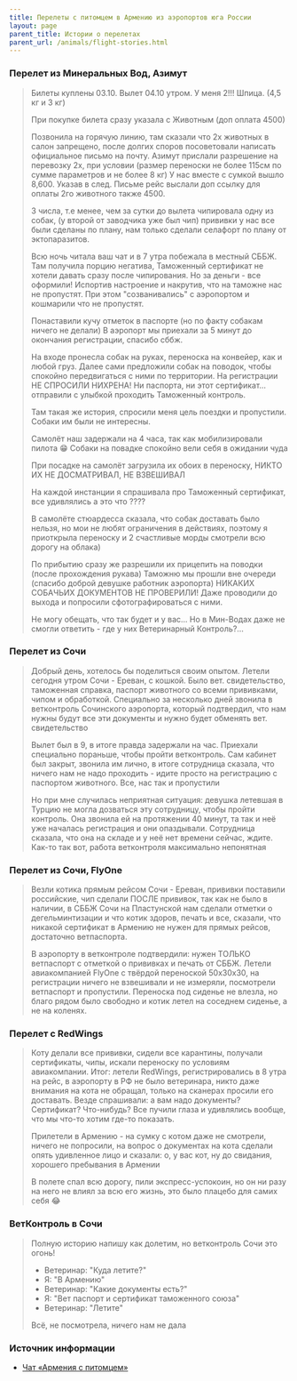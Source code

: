 ```yaml
---
title: Перелеты с питомцем в Армению из аэропортов юга России
layout: page
parent_title: Истории о перелетах
parent_url: /animals/flight-stories.html
---
```


### Перелет из Минеральных Вод, Азимут

> Билеты куплены 03.10. Вылет 04.10 утром. У меня 2!!! Шпица. (4,5 кг и 3 кг)
>
> При покупке билета сразу указала с Животным (доп оплата 4500)
>
> Позвонила на горячую линию, там сказали что 2х животных в салон запрещено, после долгих споров посоветовали написать официальное письмо на почту.
> Азимут прислали разрешение на перевозку 2х, при условии (размер переноски не более 115см по сумме параметров и не более 8 кг)
> У нас вместе с сумкой вышло 8,600.
> Указав в след. Письме рейс выслали доп ссылку для оплаты 2го животного также 4500.
>
> 3 числа, т.е менее, чем за сутки до вылета чипировала одну из собак, (у второй от заводчика уже был чип) прививки у
> нас все были сделаны по плану, нам только сделали селафорт по плану от эктопаразитов.
>
> Всю ночь читала ваш чат и в 7 утра побежала в местный СББЖ. Там получила порцию негатива, Таможенный сертификат не
> хотели давать сразу после чипирования. Но за деньги - все оформили! Испортив настроение и накрутив, что на таможне
> нас не пропустят. При этом "созванивались" с аэропортом и кошмарили что не пропустят.
>
> Понаставили кучу отметок в паспорте (но по факту собакам ничего не делали)
> В аэропорт мы приехали за 5 минут до окончания регистрации, спасибо сббж.
>
> На входе пронесла собак на руках, переноска на конвейер, как и любой груз. Далее сами предложили собак на поводок,
> чтобы спокойно передвигаться с ними по территории. На регистрации НЕ СПРОСИЛИ НИХРЕНА! Ни паспорта, ни этот
> сертификат... отправили с улыбкой проходить Таможенный контроль.
>
> Там такая же история, спросили меня цель поездки и пропустили. Собаки им были не интересны.
>
> Самолёт наш задержали на 4 часа, так как мобилизировали пилота 😁 Собаки на повадке спокойно вели себя в ожидании чуда
>
> При посадке на самолёт загрузила их обоих в переноску, НИКТО ИХ НЕ ДОСМАТРИВАЛ, НЕ ВЗВЕШИВАЛ
>
> На каждой инстанции я спрашивала про Таможенный сертификат, все удивлялись а это что ????
>
> В самолёте стюардесса сказала, что собак доставать было нельзя, но мои не любят ограничения в действиях, поэтому я приоткрыла переноску и 2 счастливые морды смотрели всю дорогу на облака)
>
> По прибытию сразу же разрешили их прицепить на поводки (после прохождения рукава)
> Таможню мы прошли вне очереди (спасибо доброй девушке работник аэропорта)
> НИКАКИХ СОБАЧЬИХ ДОКУМЕНТОВ НЕ ПРОВЕРИЛИ!
> Даже проводили до выхода и попросили сфотографироваться с ними.
>
> Не могу обещать, что так будет и у вас...
> Но в Мин-Водах даже не смогли ответить - где у них Ветеринарный Контроль?...

### Перелет из Сочи

> Добрый день, хотелось бы поделиться своим опытом. Летели сегодня утром Сочи - Ереван, с кошкой. Было вет.
> свидетельство, таможенная справка, паспорт животного со всеми прививками, чипом и обработкой. Специально за несколько
> дней звонила в ветконтроль Сочинского аэропорта, который подтвердил, что нам нужны будут все эти документы и
> нужно будет обменять вет. свидетельство
>
> Вылет был в 9, в итоге правда задержали на час. Приехали специально пораньше, чтобы пройти ветконтроль. Сам кабинет
> был закрыт, звонила им лично, в итоге сотрудница сказала, что ничего нам не надо проходить - идите просто на
> регистрацию с паспортом животного. Все, нас так и пропустили
>
> Но при мне случилась неприятная ситуация: девушка летевшая в Турцию не могла дозваться эту сотрудницу, чтобы пройти
> контроль. Она звонила ей на протяжении 40 минут, та так и неё уже началась регистрация и они опаздывали. Сотрудница
> сказала, что она на складе и у неё нет времени сейчас, ждите. Как-то так вот, работа ветконтроля максимально непонятная

### Перелет из Сочи, FlyOne

> Везли котика прямым рейсом Сочи - Ереван, прививки поставили российские, чип сделали ПОСЛЕ прививок, так как не
> было в наличии, в СББЖ Сочи на Пластунской нам сделали отметки о дегельминтизации и что котик здоров, печать и все,
> сказали, что никакой сертификат в Армению не нужен для прямых рейсов, достаточно ветпаспорта.
>
> В аэропорту в ветконтроле подтвердили: нужен ТОЛЬКО ветпаспорт с отметкой о прививках и печать от СББЖ.
> Летели авиакомпанией FlyOne с твёрдой переноской 50х30х30, на регистрации ничего не взвешивали и не измеряли, посмотрели ветпаспорт и пропустили.
> Переноска под сиденье не влезла, но благо рядом было свободно и котик летел на соседнем сиденье, а не на коленях.

### Перелет с RedWings

> Коту делали все прививки, сидели все карантины, получали сертификаты, чипы, искали переноску по условиям авиакомпании.
> Итог: летели RedWings, регистрировались в 8 утра на рейс, в аэропорту в РФ не было ветеринара, никто даже внимания
> на кота не обращал, только на сканерах просили его доставать.
> Везде спрашивали: а вам надо документы? Сертификат? Что-нибудь?
> Все пучили глаза и удивлялись вообще, что мы что-то хотим где-то показать.
>
> Прилетели в Армению - на сумку с котом даже не смотрели, ничего не попросили, на вопрос о документах на кота
> сделали опять удивленное лицо и сказали: о, у вас кот, ну до свидания, хорошего пребывания в Армении
>
> В полете спал всю дорогу, пили экспресс-успокоин, но он ни разу на него не влиял за всю его жизнь, это было
> плацебо для самих себя 😂

### ВетКонтроль в Сочи

> Полную историю напишу как долетим, но ветконтроль Сочи это огонь!
>
> - Ветеринар: "Куда летите?"
> - Я: "В Армению"
> - Ветеринар: "Какие документы есть?"
> - Я: "Вет паспорт и сертификат таможенного союза"
> - Ветеринар: "Летите"
>
> Всё, не посмотрела, ничего нам не дала

### Источник информации

- [Чат «Армения с питомцем»](https://t.me/armenia_pets)

